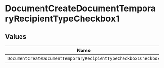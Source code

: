 # DocumentCreateDocumentTemporaryRecipientTypeCheckbox1


## Values

| Name                                                            | Value                                                           |
| --------------------------------------------------------------- | --------------------------------------------------------------- |
| `DocumentCreateDocumentTemporaryRecipientTypeCheckbox1Checkbox` | CHECKBOX                                                        |